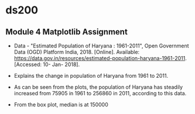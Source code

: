 # ds200

## Module 4 Matplotlib Assignment

* Data - "Estimated Population of Haryana : 1961-2011", Open Government Data (OGD) Platform India, 2018. [Online]. Available: https://data.gov.in/resources/estimated-population-haryana-1961-2011. [Accessed: 10- Jan- 2018].

* Explains the change in population of Haryana from 1961 to 2011.

* As can be seen from the plots, the population of Haryana has steadily increased from 75905 in 1961 to 256860 in 2011, according to this data.

* From the box plot, median is at 150000
